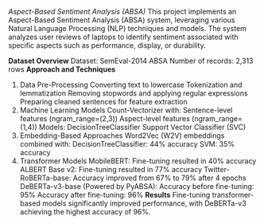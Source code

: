 *Aspect-Based Sentiment Analysis (ABSA)*
This project implements an Aspect-Based Sentiment Analysis (ABSA) system, leveraging various Natural Language Processing (NLP) techniques and models. The system analyzes user reviews of laptops to identify sentiment associated with specific aspects such as performance, display, or durability.

**Dataset Overview**
Dataset: SemEval-2014 ABSA
Number of records: 2,313 rows
**Approach and Techniques**
1. Data Pre-Processing
Converting text to lowercase
Tokenization and lemmatization
Removing stopwords and applying regular expressions
Preparing cleaned sentences for feature extraction
2. Machine Learning Models
Count-Vectorizer with:
Sentence-level features (ngram_range=(2,3))
Aspect-level features (ngram_range=(1,4))
Models:
DecisionTreeClassifier
Support Vector Classifier (SVC)
3. Embedding-Based Approaches
Word2Vec (W2V) embeddings combined with:
DecisionTreeClassifier: 44% accuracy
SVM: 35% accuracy
4. Transformer Models
MobileBERT: Fine-tuning resulted in 40% accuracy
ALBERT Base v2:
Fine-tuning resulted in 77% accuracy
Twitter-RoBERTa-base:
Accuracy improved from 67% to 79% after 4 epochs
DeBERTa-v3-base (Powered by PyABSA):
Accuracy before fine-tuning: 95%
Accuracy after fine-tuning: 96%
**Results**
Fine-tuning transformer-based models significantly improved performance, with DeBERTa-v3 achieving the highest accuracy of 96%.
